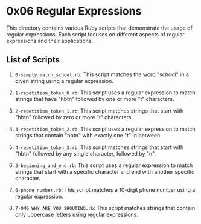 # 0x06 Regular Expressions

This directory contains various Ruby scripts that demonstrate the usage of regular expressions. Each script focuses on different aspects of regular expressions and their applications.

## List of Scripts

1. `0-simply_match_school.rb`: This script matches the word "school" in a given string using a regular expression.

2. `1-repetition_token_0.rb`: This script uses a regular expression to match strings that have "hbtn" followed by one or more "t" characters.

3. `2-repetition_token_1.rb`: This script matches strings that start with "hbtn" followed by zero or more "t" characters.

4. `3-repetition_token_2.rb`: This script uses a regular expression to match strings that contain "hbtn" with exactly one "t" in between.

5. `4-repetition_token_3.rb`: This script matches strings that start with "hbtn" followed by any single character, followed by "n".

6. `5-beginning_and_end.rb`: This script uses a regular expression to match strings that start with a specific character and end with another specific character.

7. `6-phone_number.rb`: This script matches a 10-digit phone number using a regular expression.

8. `7-OMG_WHY_ARE_YOU_SHOUTING.rb`: This script matches strings that contain only uppercase letters using regular expressions.
